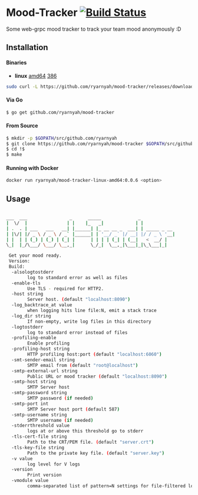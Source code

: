 # Mood-Tracker [![Build Status](https://github.com/ryarnyah/mood-tracker/actions/workflows/build.yml/badge.svg)](https://github.com/ryarnyah/mood-tracker/) #

Some web-grpc mood tracker to track your team mood anonymously :D

## Installation ##

#### Binaries ####

- **linux** [amd64](https://github.com/ryarnyah/mood-tracker/releases/download/0.0.6/mood-tracker-linux-amd64) [386](https://github.com/ryarnyah/mood-tracker/releases/download/0.0.6/mood-tracker-linux-386)

```bash
sudo curl -L https://github.com/ryarnyah/mood-tracker/releases/download/0.0.6/mood-tracker-linux-amd64 -o /usr/local/bin/mood-tracker && sudo chmod +x /usr/local/bin/mood-tracker
```

#### Via Go ####

```bash
$ go get github.com/ryarnyah/mood-tracker
```

#### From Source ####

```bash
$ mkdir -p $GOPATH/src/github.com/ryarnyah
$ git clone https://github.com/ryarnyah/mood-tracker $GOPATH/src/github.com/ryarnyah/mood-tracker
$ cd !$
$ make
```

#### Running with Docker ####

```bash
docker run ryarnyah/mood-tracker-linux-amd64:0.0.6 <option>
```

## Usage ##

```bash

___  ___                _      _____              _
|  \/  |               | |    |_   _|            | |
| .  . | ___   ___   __| |______| |_ __ __ _  ___| | _____ _ __
| |\/| |/ _ \ / _ \ / _` |______| | '__/ _` |/ __| |/ / _ \ '__|
| |  | | (_) | (_) | (_| |      | | | | (_| | (__|   <  __/ |
\_|  |_/\___/ \___/ \__,_|      \_/_|  \__,_|\___|_|\_\___|_|

 Get your mood ready.
 Version: 
 Build: 
  -alsologtostderr
    	log to standard error as well as files
  -enable-tls
    	Use TLS - required for HTTP2.
  -host string
    	Server host. (default "localhost:8090")
  -log_backtrace_at value
    	when logging hits line file:N, emit a stack trace
  -log_dir string
    	If non-empty, write log files in this directory
  -logtostderr
    	log to standard error instead of files
  -profiling-enable
    	Enable profiling
  -profiling-host string
    	HTTP profiling host:port (default "localhost:6060")
  -smt-sender-email string
    	SMTP email from (default "root@localhost")
  -smtp-external-url string
    	Public URL or mood tracker (default "localhost:8090")
  -smtp-host string
    	SMTP Server host
  -smtp-password string
    	SMTP password (if needed)
  -smtp-port int
    	SMTP Server host port (default 587)
  -smtp-username string
    	SMTP username (if needed)
  -stderrthreshold value
    	logs at or above this threshold go to stderr
  -tls-cert-file string
    	Path to the CRT/PEM file. (default "server.crt")
  -tls-key-file string
    	Path to the private key file. (default "server.key")
  -v value
    	log level for V logs
  -version
    	Print version
  -vmodule value
    	comma-separated list of pattern=N settings for file-filtered logging
```
